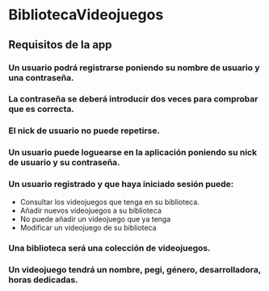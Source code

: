 # BibliotecaVideojuegos

## Requisitos de la app
### Un usuario podrá registrarse poniendo su nombre de usuario y una contraseña.
### La contraseña se deberá introducir dos veces para comprobar que es correcta.
### El nick de usuario no puede repetirse.
### Un usuario puede loguearse en la aplicación poniendo su nick de usuario y su contraseña.
### Un usuario registrado y que haya iniciado sesión puede:
- Consultar los videojuegos que tenga en su biblioteca.
- Añadir nuevos videojuegos a su biblioteca
- No puede añadir un videojuego que ya tenga
- Modificar un videojuego de su biblioteca
### Una biblioteca será una colección de videojuegos.
### Un videojuego tendrá un nombre, pegi, género, desarrolladora, horas dedicadas.
